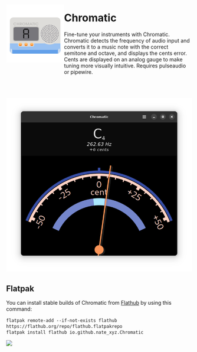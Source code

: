 <img src="/data/icons/hicolor/scalable/apps/io.github.nate_xyz.Chromatic.svg" align="left" height="157px" vspace="20px">

Chromatic
======

Fine-tune your instruments with Chromatic. 
Chromatic detects the frequency of audio input and converts it to a music note with the correct semitone and octave, and displays the cents error. Cents are displayed on an analog gauge to make tuning more visually intuitive. Requires pulseaudio or pipewire.

<br><br>

![Screenshot 0](./data/screenshots/chromatic-0.png)

Flatpak
--------------

You can install stable builds of Chromatic from [Flathub](https://flathub.org)
by using this command:

    flatpak remote-add --if-not-exists flathub https://flathub.org/repo/flathub.flatpakrepo
    flatpak install flathub io.github.nate_xyz.Chromatic

<a href="https://flathub.org/apps/details/io.github.nate_xyz.Chromatic"><img src="https://flathub.org/assets/badges/flathub-badge-en.png" width="200"/></a>



